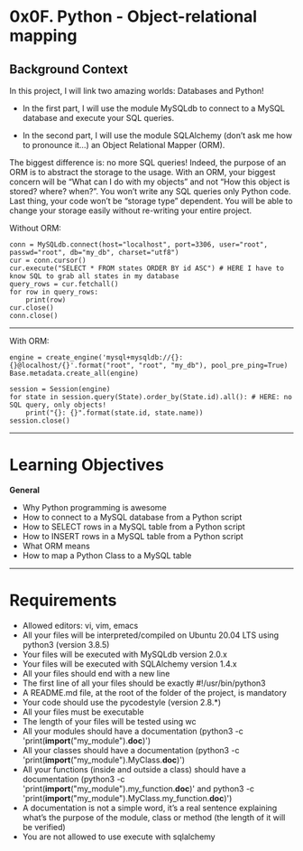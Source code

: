 # 0x0F. Python - Object-relational mapping

## Background Context

In this project, I will link two amazing worlds: Databases and Python!

- In the first part, I will use the module MySQLdb to connect to a MySQL database and execute your SQL queries.

- In the second part, I will use the module SQLAlchemy (don’t ask me how to pronounce it…) an Object Relational Mapper (ORM). 

The biggest difference is: no more SQL queries! Indeed, the purpose of an ORM is to abstract the storage to the usage. With an ORM, your biggest concern will be “What can I do with my objects” and not “How this object is stored? where? when?”. You won’t write any SQL queries only Python code. Last thing, your code won’t be “storage type” dependent. You will be able to change your storage easily without re-writing your entire project.

Without ORM:
```
conn = MySQLdb.connect(host="localhost", port=3306, user="root", passwd="root", db="my_db", charset="utf8")
cur = conn.cursor()
cur.execute("SELECT * FROM states ORDER BY id ASC") # HERE I have to know SQL to grab all states in my database
query_rows = cur.fetchall()
for row in query_rows:
    print(row)
cur.close()
conn.close()
```
---

With ORM:
```
engine = create_engine('mysql+mysqldb://{}:{}@localhost/{}'.format("root", "root", "my_db"), pool_pre_ping=True)
Base.metadata.create_all(engine)

session = Session(engine)
for state in session.query(State).order_by(State.id).all(): # HERE: no SQL query, only objects!
    print("{}: {}".format(state.id, state.name))
session.close()
```
---

# **Learning Objectives**
**General**


-   Why Python programming is awesome
-   How to connect to a MySQL database from a Python script
-   How to SELECT rows in a MySQL table from a Python script
-   How to INSERT rows in a MySQL table from a Python script
-   What ORM means
-   How to map a Python Class to a MySQL table
---
# **Requirements**


-   Allowed editors: vi, vim, emacs
-   All your files will be interpreted/compiled on Ubuntu 20.04 LTS using python3 (version 3.8.5)
-   Your files will be executed with MySQLdb version 2.0.x
-   Your files will be executed with SQLAlchemy version 1.4.x
-   All your files should end with a new line
-   The first line of all your files should be exactly #!/usr/bin/python3
-   A README.md file, at the root of the folder of the project, is mandatory
-   Your code should use the pycodestyle (version 2.8.*)
-   All your files must be executable
-   The length of your files will be tested using wc
-   All your modules should have a documentation (python3 -c 'print(__import__("my_module").__doc__)')
-   All your classes should have a documentation (python3 -c 'print(__import__("my_module").MyClass.__doc__)')
-   All your functions (inside and outside a class) should have a documentation (python3 -c 'print(__import__("my_module").my_function.__doc__)' and python3 -c 'print(__import__("my_module").MyClass.my_function.__doc__)')
-   A documentation is not a simple word, it’s a real sentence explaining what’s the purpose of the module, class or method (the length of it will be verified)
-   You are not allowed to use execute with sqlalchemy


